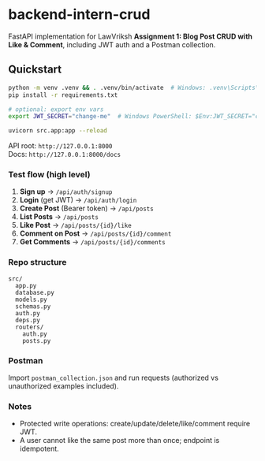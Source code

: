 # backend-intern-crud

FastAPI implementation for LawVriksh **Assignment 1: Blog Post CRUD with Like & Comment**, including JWT auth and a Postman collection.

## Quickstart

```bash
python -m venv .venv && . .venv/bin/activate  # Windows: .venv\Scripts\activate
pip install -r requirements.txt

# optional: export env vars
export JWT_SECRET="change-me"  # Windows PowerShell: $Env:JWT_SECRET="change-me"

uvicorn src.app:app --reload
```

API root: `http://127.0.0.1:8000`  
Docs: `http://127.0.0.1:8000/docs`

### Test flow (high level)
1. **Sign up** → `/api/auth/signup`
2. **Login** (get JWT) → `/api/auth/login`
3. **Create Post** (Bearer token) → `/api/posts`
4. **List Posts** → `/api/posts`
5. **Like Post** → `/api/posts/{id}/like`
6. **Comment on Post** → `/api/posts/{id}/comment`
7. **Get Comments** → `/api/posts/{id}/comments`

### Repo structure
```
src/
  app.py
  database.py
  models.py
  schemas.py
  auth.py
  deps.py
  routers/
    auth.py
    posts.py
```

### Postman
Import `postman_collection.json` and run requests (authorized vs unauthorized examples included).

### Notes
- Protected write operations: create/update/delete/like/comment require JWT.
- A user cannot like the same post more than once; endpoint is idempotent.
